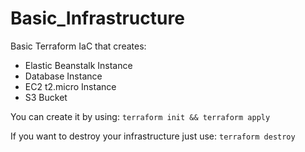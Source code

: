 # Basic_Infrastructure
Basic Terraform IaC that creates:
+ Elastic Beanstalk Instance
+ Database Instance
+ EC2 t2.micro Instance
+ S3 Bucket

You can create it by using:
```terraform init && terraform apply```

If you want to destroy your infrastructure just use:
```terraform destroy```
